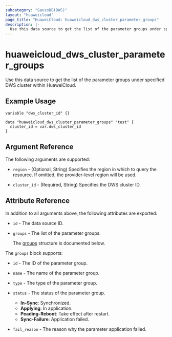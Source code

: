 ```yaml
---
subcategory: "GaussDB(DWS)"
layout: "huaweicloud"
page_title: "HuaweiCloud: huaweicloud_dws_cluster_parameter_groups"
description: |-
  Use this data source to get the list of the parameter groups under specified DWS cluster within HuaweiCloud.
---
```


# huaweicloud_dws_cluster_parameter_groups

Use this data source to get the list of the parameter groups under specified DWS cluster within HuaweiCloud.

## Example Usage

```hcl
variable "dws_cluster_id" {}

data "huaweicloud_dws_cluster_parameter_groups" "test" {
  cluster_id = var.dws_cluster_id
}
```

## Argument Reference

The following arguments are supported:

* `region` - (Optional, String) Specifies the region in which to query the resource.
  If omitted, the provider-level region will be used.

* `cluster_id` - (Required, String) Specifies the DWS cluster ID.

## Attribute Reference

In addition to all arguments above, the following attributes are exported:

* `id` - The data source ID.

* `groups` - The list of the parameter groups.

  The [groups](#groups_struct) structure is documented below.

<a name="groups_struct"></a>
The `groups` block supports:

* `id` - The ID of the parameter group.

* `name` - The name of the parameter group.

* `type` - The type of the parameter group.

* `status` - The status of the parameter group.
  + **In-Sync**: Synchronized.
  + **Applying**: In application.
  + **Peading-Reboot**: Take effect after restart.
  + **Sync-Failure**: Application failed.

* `fail_reason` - The reason why the parameter application failed.
